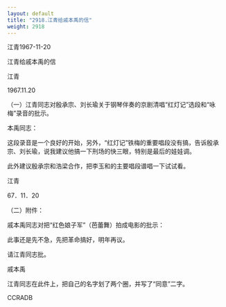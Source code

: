 ```yaml
---
layout: default
title: "2918.江青给戚本禹的信"
weight: 2918
---
```


江青1967-11-20

江青给戚本禹的信

江青

1967.11.20

（一）江青同志对殷承宗、刘长瑜关于钢琴伴奏的京剧清唱“红灯记”选段和“咏梅”录音的批示。

本禹同志：

这段录音是一个良好的开始，另外，“红灯记”铁梅的重要唱段没有搞，告诉殷承宗、刘长瑜，说我建议他搞一下刑场的快三眼，特别是最后的娃娃调。

此外建议殷承宗和浩梁合作，把李玉和的主要唱段谱唱一下试试看。

江青

67．11．20

（二）附件：

戚本禹同志对把“红色娘子军”（芭蕾舞）拍成电影的批示：

此事还是先不急，先把革命搞好，明年再议。

请江青同志批。

戚本禹

江青同志在此件上，把自己的名字划了两个圈，并写了“同意”二字。

CCRADB

